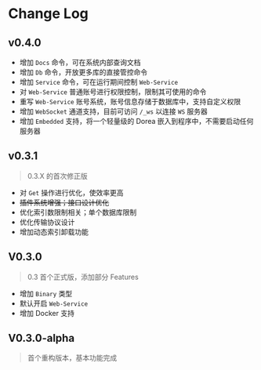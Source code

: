 # Change Log

## v0.4.0

- 增加 `Docs` 命令，可在系统内部查询文档
- 增加 `Db` 命令，开放更多库的直接管控命令
- 增加 `Service` 命令，可在运行期间控制 `Web-Service`
- 对 `Web-Service` 普通账号进行权限控制，限制其可使用的命令
- 重写 `Web-Service` 账号系统，账号信息存储于数据库中，支持自定义权限
- 增加 `WebSocket` 通道支持，目前可访问 `/_ws` 以连接 `WS` 服务器
- 增加 `Embedded` 支持，将一个轻量级的 Dorea 嵌入到程序中，不需要启动任何服务器

## v0.3.1

> 0.3.X 的首次修正版

- 对 `Get` 操作进行优化，使效率更高
- ~~插件系统增强；接口设计优化~~
- 优化索引数限制相关；单个数据库限制
- 优化传输协议设计
- 增加动态索引卸载功能

## V0.3.0

> 0.3 首个正式版，添加部分 Features

- 增加 `Binary` 类型
- 默认开启 `Web-Service`
- 增加 Docker 支持

## V0.3.0-alpha 

> 首个重构版本，基本功能完成